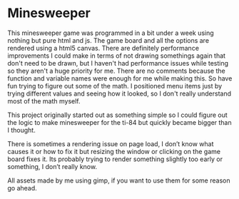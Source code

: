 # Minesweeper

This minesweeper game was programmed in a bit under a week using nothing but pure html and js.
The game board and all the options are rendered using a html5 canvas.
There are definitely performance improvements I could make in terms of not drawing somethings again that don't need to be drawn, but I haven't had performance issues while testing so they aren't a huge priority for me.
There are no comments because the function and variable names were enough for me while making this. So have fun trying to figure out some of the math. I positioned menu items just by trying different values and seeing how it looked, so I don't really understand most of the math myself.

This project originally started out as something simple so I could figure out the logic to make minesweeper for the ti-84 but quickly became bigger than I thought.

There is sometimes a rendering issue on page load, I don’t know what causes it or how to fix it but resizing the window or clicking on the game board fixes it. Its probably trying to render something slightly too early or something, I don’t really know.

All assets made by me using gimp, if you want to use them for some reason go ahead.
